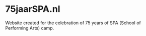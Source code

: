 # 75jaarSPA.nl
Website created for the celebration of 75 years of SPA (School of Performing Arts) camp.

